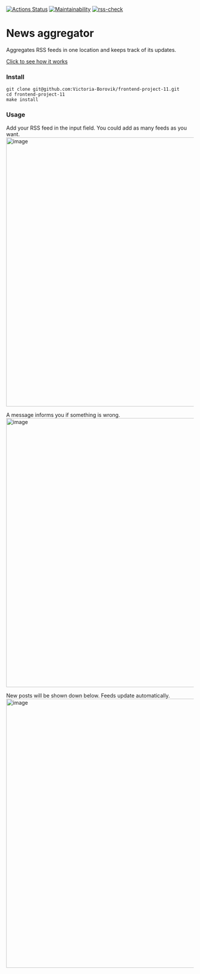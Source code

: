 [![Actions Status](https://github.com/Victoria-Borovik/frontend-project-11/actions/workflows/hexlet-check.yml/badge.svg)](https://github.com/Victoria-Borovik/frontend-project-11/actions)
[![Maintainability](https://api.codeclimate.com/v1/badges/20491e962fb3ef50820b/maintainability)](https://codeclimate.com/github/Victoria-Borovik/frontend-project-11/maintainability)
[![rss-check](https://github.com/Victoria-Borovik/frontend-project-11/actions/workflows/rss-check.yml/badge.svg)](https://github.com/Victoria-Borovik/frontend-project-11/actions/workflows/rss-check.yml)

# News aggregator
Aggregates RSS feeds in one location and keeps track of its updates.

[Click to see how it works](https://frontend-project-11-gamma-seven.vercel.app/)

### Install
```
git clone git@github.com:Victoria-Borovik/frontend-project-11.git
cd frontend-project-11
make install
```
### Usage
Add your RSS feed in the input field. You could add as many feeds as you want.
<img width="721" alt="image" src="https://github.com/Victoria-Borovik/frontend-project-11/assets/103994412/653b98bc-aa7f-4b7b-a35d-ca4eb57f03bd">

A message informs you if something is wrong.
<img width="721" alt="image" src="https://github.com/Victoria-Borovik/frontend-project-11/assets/103994412/d7c35bd7-4be9-4b24-aced-4087f7c99fed">

New posts will be shown down below. Feeds update automatically.
<img width="721" alt="image" src="https://github.com/Victoria-Borovik/frontend-project-11/assets/103994412/a550a3e7-5457-4c71-a1cd-dea165087b02">







